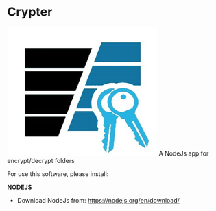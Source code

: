 # Crypter
<img src="https://github.com/Morris992/Crypter/blob/main/images/logo.jpg" style="width: 350px; height: 300px"/>
A NodeJs app for encrypt/decrypt folders


For use this software, please install:

**NODEJS**
 - Download NodeJs from: https://nodejs.org/en/download/
